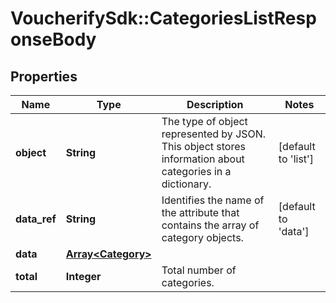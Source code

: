 # VoucherifySdk::CategoriesListResponseBody

## Properties

| Name | Type | Description | Notes |
| ---- | ---- | ----------- | ----- |
| **object** | **String** | The type of object represented by JSON. This object stores information about categories in a dictionary. | [default to &#39;list&#39;] |
| **data_ref** | **String** | Identifies the name of the attribute that contains the array of category objects. | [default to &#39;data&#39;] |
| **data** | [**Array&lt;Category&gt;**](Category.md) |  |  |
| **total** | **Integer** | Total number of categories. |  |

